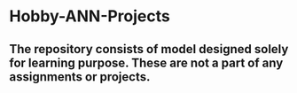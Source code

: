 # Hobby-ANN-Projects
## The repository consists of model designed solely for learning purpose. These are not a part of any assignments or projects.
